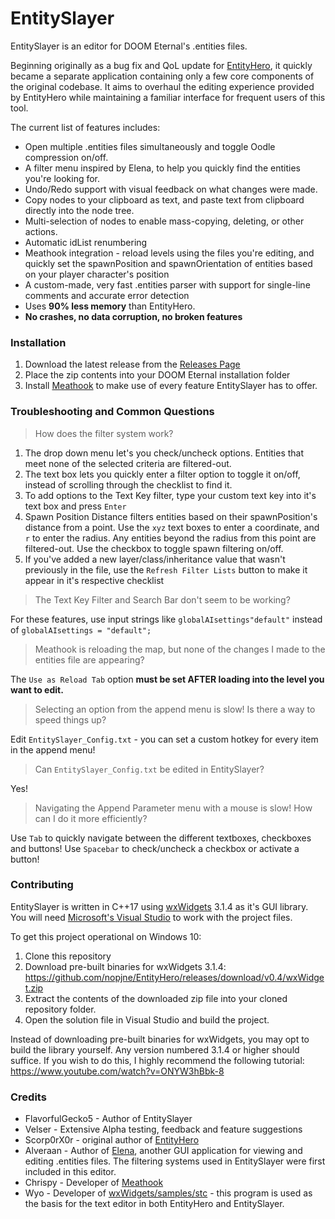 # EntitySlayer
EntitySlayer is an editor for DOOM Eternal's .entities files.  

Beginning originally as a bug fix and QoL update for [EntityHero](https://github.com/nopjne/EntityHero/tree/master), it quickly became a separate application containing only a few core components of the original codebase. It aims to overhaul the editing experience provided by EntityHero while maintaining a familiar interface for frequent users of this tool.

The current list of features includes:
* Open multiple .entities files simultaneously and toggle Oodle compression on/off.
* A filter menu inspired by Elena, to help you quickly find the entities you're looking for.
* Undo/Redo support with visual feedback on what changes were made.
* Copy nodes to your clipboard as text, and paste text from clipboard directly into the node tree.
* Multi-selection of nodes to enable mass-copying, deleting, or other actions.
* Automatic idList renumbering
* Meathook integration - reload levels using the files you're editing, and quickly set the spawnPosition and spawnOrientation of entities based on your player character's position
* A custom-made, very fast .entities parser with support for single-line comments and accurate error detection
* Uses **90% less memory** than EntityHero.
* **No crashes, no data corruption, no broken features**

### Installation
1. Download the latest release from the [Releases Page](https://github.com/FlavorfulGecko5/EntitySlayer/releases)
2. Place the zip contents into your DOOM Eternal installation folder
3. Install [Meathook](https://github.com/brongo/m3337ho0o0ok/releases/tag/v7.2) to make use of every feature EntitySlayer has to offer.

### Troubleshooting and Common Questions

> How does the filter system work?

1. The drop down menu let's you check/uncheck options. Entities that meet none of the selected criteria are filtered-out.
2. The text box lets you quickly enter a filter option to toggle it on/off, instead of scrolling through the checklist to find it.
3. To add options to the Text Key filter, type your custom text key into it's text box and press `Enter`
4. Spawn Position Distance filters entities based on their spawnPosition's distance from a point. Use the `xyz` text boxes to enter a coordinate, and `r` to enter the radius. Any entities beyond the radius from this point are filtered-out. Use the checkbox to toggle spawn filtering on/off.
5. If you've added a new layer/class/inheritance value that wasn't previously in the file, use the `Refresh Filter Lists` button to make it appear in it's respective checklist

> The Text Key Filter and Search Bar don't seem to be working?

For these features, use input strings like `globalAIsettings"default"` instead of `globalAIsettings = "default";`

> Meathook is reloading the map, but none of the changes I made to the entities file are appearing?

The `Use as Reload Tab` option **must be set AFTER loading into the level you want to edit.**

> Selecting an option from the append menu is slow! Is there a way to speed things up?

Edit `EntitySlayer_Config.txt` - you can set a custom hotkey for every item in the append menu!

> Can `EntitySlayer_Config.txt` be edited in EntitySlayer?

Yes!

> Navigating the Append Parameter menu with a mouse is slow! How can I do it more efficiently?

Use `Tab` to quickly navigate between the different textboxes, checkboxes and buttons! Use `Spacebar` to check/uncheck a checkbox or activate a button!

### Contributing
EntitySlayer is written in C++17 using [wxWidgets](https://www.wxwidgets.org/) 3.1.4 as it's GUI library. You will need [Microsoft's Visual Studio](https://visualstudio.microsoft.com/) to work with the project files.

To get this project operational on Windows 10:
1. Clone this repository
2. Download pre-built binaries for wxWidgets 3.1.4: https://github.com/nopjne/EntityHero/releases/download/v0.4/wxWidget.zip
3. Extract the contents of the downloaded zip file into your cloned repository folder.
4. Open the solution file in Visual Studio and build the project.

Instead of downloading pre-built binaries for wxWidgets, you may opt to build the library yourself. Any version numbered 3.1.4 or higher should suffice. If you wish to do this, I highly recommend the following tutorial: https://www.youtube.com/watch?v=ONYW3hBbk-8

### Credits
* FlavorfulGecko5 - Author of EntitySlayer
* Velser - Extensive Alpha testing, feedback and feature suggestions
* Scorp0rX0r - original author of [EntityHero](https://github.com/nopjne/EntityHero/tree/master)
* Alveraan - Author of [Elena](https://github.com/alveraan/elena), another GUI application for viewing and editing .entities files. The filtering systems used in EntitySlayer were first included in this editor.
* Chrispy - Developer of [Meathook](https://github.com/brongo/m3337ho0o0ok/releases/tag/v7.1)
* Wyo - Developer of [wxWidgets/samples/stc](https://github.com/wxWidgets/wxWidgets/tree/master/samples/stc) - this program is used as the basis for the text editor in both EntityHero and EntitySlayer. 
